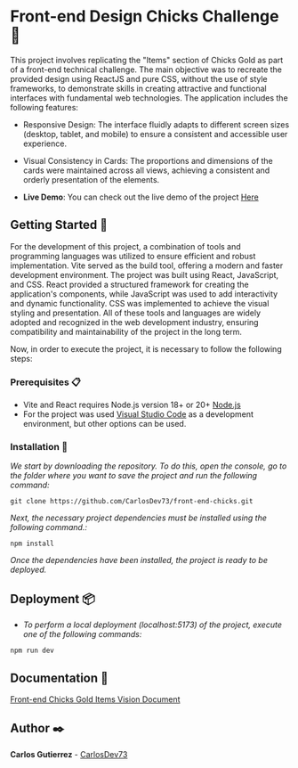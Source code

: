 # Front-end Design Chicks Challenge 🐣
This project involves replicating the "Items" section of Chicks Gold as part of a front-end technical challenge. The main objective was to recreate the provided design using ReactJS and pure CSS, without the use of style frameworks, to demonstrate skills in creating attractive and functional interfaces with fundamental web technologies. The application includes the following features:

- Responsive Design: The interface fluidly adapts to different screen sizes 
(desktop, tablet, and  mobile) to ensure a consistent and accessible user experience.

- Visual Consistency in Cards: The proportions and dimensions of the cards were maintained 
across all views, achieving a consistent and orderly presentation of the elements.

- **Live Demo**:
You can check out the live demo of the project [Here](https://carlosdev73.github.io/front-end-chicks/)

## Getting Started  🚀

For the development of this project, a combination of tools and programming languages was utilized to ensure efficient and robust implementation. Vite served as the build tool, offering a modern and faster development environment. The project was built using React, JavaScript, and CSS. React provided a structured framework for creating the application's components, while JavaScript was used to add interactivity and dynamic functionality. CSS was implemented to achieve the visual styling and presentation. All of these tools and languages are widely adopted and recognized in the web development industry, ensuring compatibility and maintainability of the project in the long term.

Now, in order to execute the project, it is necessary to follow the following steps:

### Prerequisites  📋

* Vite and React requires Node.js version 18+ or 20+ [Node.js](https://nodejs.org/en/)
* For the project was used [Visual Studio Code](https://code.visualstudio.com/) as a development environment, but other options can be used.


### Installation 🔧

_We start by downloading the repository. To do this, open the console, go to the folder where you want to save the project and run the following command:_

```
git clone https://github.com/CarlosDev73/front-end-chicks.git
```

_Next, the necessary project dependencies must be installed using the following command.:_

```
npm install
```

_Once the dependencies have been installed, the project is ready to be deployed._

## Deployment  📦

* _To perform a local deployment (localhost:5173) of the project, execute one of the following commands:_

```
npm run dev
```

## Documentation 📝
[Front-end Chicks Gold Items Vision Document](https://drive.google.com/file/d/16u8GT-6Mj_t2U_tpPCNalbEcbdZrYuN2/view?usp=sharing)


## Author ✒️

**Carlos Gutierrez** - [CarlosDev73](https://github.com/CarlosDev73)